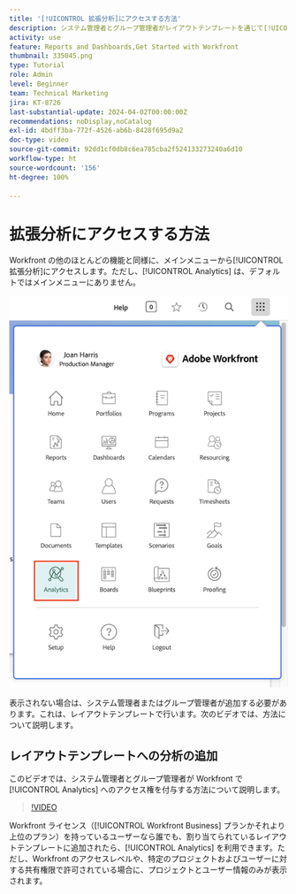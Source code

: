 ```yaml
---
title: '[!UICONTROL 拡張分析]にアクセスする方法'
description: システム管理者とグループ管理者がレイアウトテンプレートを通じて[!UICONTROL 拡張分析]へのアクセス権を付与する方法について説明します。
activity: use
feature: Reports and Dashboards,Get Started with Workfront
thumbnail: 335045.png
type: Tutorial
role: Admin
level: Beginner
team: Technical Marketing
jira: KT-8726
last-substantial-update: 2024-04-02T00:00:00Z
recommendations: noDisplay,noCatalog
exl-id: 4bdff3ba-772f-4526-ab6b-8428f695d9a2
doc-type: video
source-git-commit: 92dd1cf0db8c6ea785cba2f524133273240a6d10
workflow-type: ht
source-wordcount: '156'
ht-degree: 100%

---
```



# 拡張分析にアクセスする方法

Workfront の他のほとんどの機能と同様に、メインメニューから[!UICONTROL 拡張分析]にアクセスします。ただし、[!UICONTROL Analytics] は、デフォルトではメインメニューにありません。

![メインメニューの画像](assets/analytics-on-main-menu.png)

表示されない場合は、システム管理者またはグループ管理者が追加する必要があります。これは、レイアウトテンプレートで行います。次のビデオでは、方法について説明します。


## レイアウトテンプレートへの分析の追加

このビデオでは、システム管理者とグループ管理者が Workfront で [!UICONTROL Analytics] へのアクセス権を付与する方法について説明します。


>[!VIDEO](https://video.tv.adobe.com/v/335045/?quality=12&learn=on)

Workfront ライセンス（[!UICONTROL Workfront Business] プランかそれより上位のプラン）を持っているユーザーなら誰でも、割り当てられているレイアウトテンプレートに追加されたら、[!UICONTROL Analytics] を利用できます。ただし、Workfront のアクセスレベルや、特定のプロジェクトおよびユーザーに対する共有権限で許可されている場合に、プロジェクトとユーザー情報のみが表示されます。
